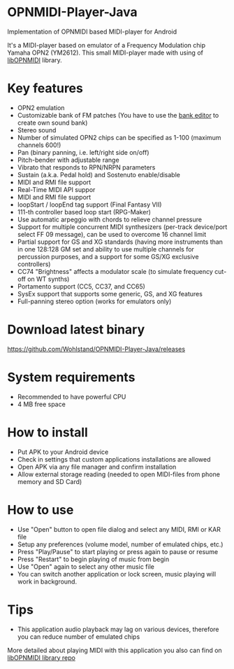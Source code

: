 # OPNMIDI-Player-Java
Implementation of OPNMIDI based MIDI-player for Android

It's a MIDI-player based on emulator of a Frequency Modulation chip Yamaha OPN2 (YM2612). This small MIDI-player made with using of [libOPNMIDI](https://github.com/Wohlstand/libOPNMIDI/) library.

# Key features

* OPN2 emulation
* Customizable bank of FM patches (You have to use the [bank editor](https://github.com/Wohlstand/OPN2BankEditor) to create own sound bank)
* Stereo sound
* Number of simulated OPN2 chips can be specified as 1-100 (maximum channels 600!)
* Pan (binary panning, i.e. left/right side on/off)
* Pitch-bender with adjustable range
* Vibrato that responds to RPN/NRPN parameters
* Sustain (a.k.a. Pedal hold) and Sostenuto enable/disable
* MIDI and RMI file support
* Real-Time MIDI API suppor
* MIDI and RMI file support
* loopStart / loopEnd tag support (Final Fantasy VII)
* 111-th controller based loop start (RPG-Maker)
* Use automatic arpeggio with chords to relieve channel pressure
* Support for multiple concurrent MIDI synthesizers (per-track device/port select FF 09 message), can be used to overcome 16 channel limit
* Partial support for GS and XG standards (having more instruments than in one 128:128 GM set and ability to use multiple channels for percussion purposes, and a support for some GS/XG exclusive controllers)
* CC74 "Brightness" affects a modulator scale (to simulate frequency cut-off on WT synths)
* Portamento support (CC5, CC37, and CC65)
* SysEx support that supports some generic, GS, and XG features
* Full-panning stereo option (works for emulators only)

# Download latest binary

https://github.com/Wohlstand/OPNMIDI-Player-Java/releases

# System requirements

* Recommended to have powerful CPU
* 4 MB free space

# How to install

* Put APK to your Android device
* Check in settings that custom applications installations are allowed
* Open APK via any file manager and confirm installation
* Allow external storage reading (needed to open MIDI-files from phone memory and SD Card)

# How to use

* Use "Open" button to open file dialog and select any MIDI, RMI or KAR file
* Setup any preferences (volume model, number of emulated chips, etc.)
* Press "Play/Pause" to start playing or press again to pause or resume
* Press "Restart" to begin playing of music from begin
* Use "Open" again to select any other music file
* You can switch another application or lock screen, music playing will work in background.

# Tips

* This application audio playback may lag on various devices, therefore you can reduce number of emulated chips

More detailed about playing MIDI with this application you also can find on [libOPNMIDI library repo](https://github.com/Wohlstand/libOPNMIDI/)

